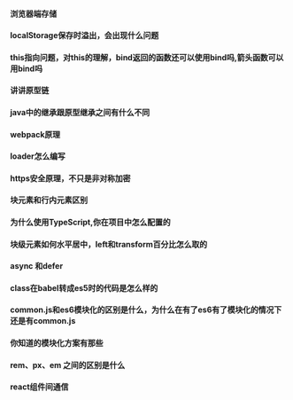 #### 浏览器端存储
####  localStorage保存时溢出，会出现什么问题
#### this指向问题，对this的理解，bind返回的函数还可以使用bind吗,箭头函数可以用bind吗
#### 讲讲原型链
#### java中的继承跟原型继承之间有什么不同
#### webpack原理
#### loader怎么编写
#### https安全原理，不只是非对称加密
#### 块元素和行内元素区别
#### 为什么使用TypeScript,你在项目中怎么配置的
#### 块级元素如何水平居中，left和transform百分比怎么取的
#### async 和defer
#### class在babel转成es5时的代码是怎么样的
#### common.js和es6模块化的区别是什么，为什么在有了es6有了模块化的情况下还是有common.js
#### 你知道的模块化方案有那些
#### rem、px、em 之间的区别是什么
#### react组件间通信
#### 
